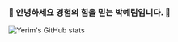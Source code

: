 ### 👋 안녕하세요 경험의 힘을 믿는 박예림입니다. 👋

![Yerim's GitHub stats](https://github-readme-stats.vercel.app/api?username=yerim216&show_icons=true&theme=dark)





